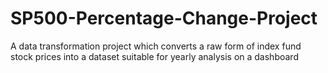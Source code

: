# SP500-Percentage-Change-Project
A data transformation project which converts a raw form of index fund stock prices into a dataset suitable for yearly analysis on a dashboard
